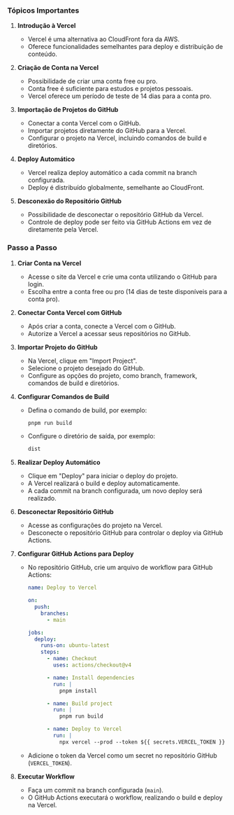 ### Tópicos Importantes

1. **Introdução à Vercel**

   - Vercel é uma alternativa ao CloudFront fora da AWS.
   - Oferece funcionalidades semelhantes para deploy e distribuição de conteúdo.

2. **Criação de Conta na Vercel**

   - Possibilidade de criar uma conta free ou pro.
   - Conta free é suficiente para estudos e projetos pessoais.
   - Vercel oferece um período de teste de 14 dias para a conta pro.

3. **Importação de Projetos do GitHub**

   - Conectar a conta Vercel com o GitHub.
   - Importar projetos diretamente do GitHub para a Vercel.
   - Configurar o projeto na Vercel, incluindo comandos de build e diretórios.

4. **Deploy Automático**

   - Vercel realiza deploy automático a cada commit na branch configurada.
   - Deploy é distribuído globalmente, semelhante ao CloudFront.

5. **Desconexão do Repositório GitHub**
   - Possibilidade de desconectar o repositório GitHub da Vercel.
   - Controle de deploy pode ser feito via GitHub Actions em vez de diretamente pela Vercel.

### Passo a Passo

1. **Criar Conta na Vercel**

   - Acesse o site da Vercel e crie uma conta utilizando o GitHub para login.
   - Escolha entre a conta free ou pro (14 dias de teste disponíveis para a conta pro).

2. **Conectar Conta Vercel com GitHub**

   - Após criar a conta, conecte a Vercel com o GitHub.
   - Autorize a Vercel a acessar seus repositórios no GitHub.

3. **Importar Projeto do GitHub**

   - Na Vercel, clique em "Import Project".
   - Selecione o projeto desejado do GitHub.
   - Configure as opções do projeto, como branch, framework, comandos de build e diretórios.

4. **Configurar Comandos de Build**

   - Defina o comando de build, por exemplo:
     ```bash
     pnpm run build
     ```
   - Configure o diretório de saída, por exemplo:
     ```bash
     dist
     ```

5. **Realizar Deploy Automático**

   - Clique em "Deploy" para iniciar o deploy do projeto.
   - A Vercel realizará o build e deploy automaticamente.
   - A cada commit na branch configurada, um novo deploy será realizado.

6. **Desconectar Repositório GitHub**

   - Acesse as configurações do projeto na Vercel.
   - Desconecte o repositório GitHub para controlar o deploy via GitHub Actions.

7. **Configurar GitHub Actions para Deploy**

   - No repositório GitHub, crie um arquivo de workflow para GitHub Actions:

     ```yaml
     name: Deploy to Vercel

     on:
       push:
         branches:
           - main

     jobs:
       deploy:
         runs-on: ubuntu-latest
         steps:
           - name: Checkout
             uses: actions/checkout@v4

           - name: Install dependencies
             run: |
               pnpm install

           - name: Build project
             run: |
               pnpm run build

           - name: Deploy to Vercel
             run: |
               npx vercel --prod --token ${{ secrets.VERCEL_TOKEN }}
     ```

   - Adicione o token da Vercel como um secret no repositório GitHub (`VERCEL_TOKEN`).

8. **Executar Workflow**
   - Faça um commit na branch configurada (`main`).
   - O GitHub Actions executará o workflow, realizando o build e deploy na Vercel.
